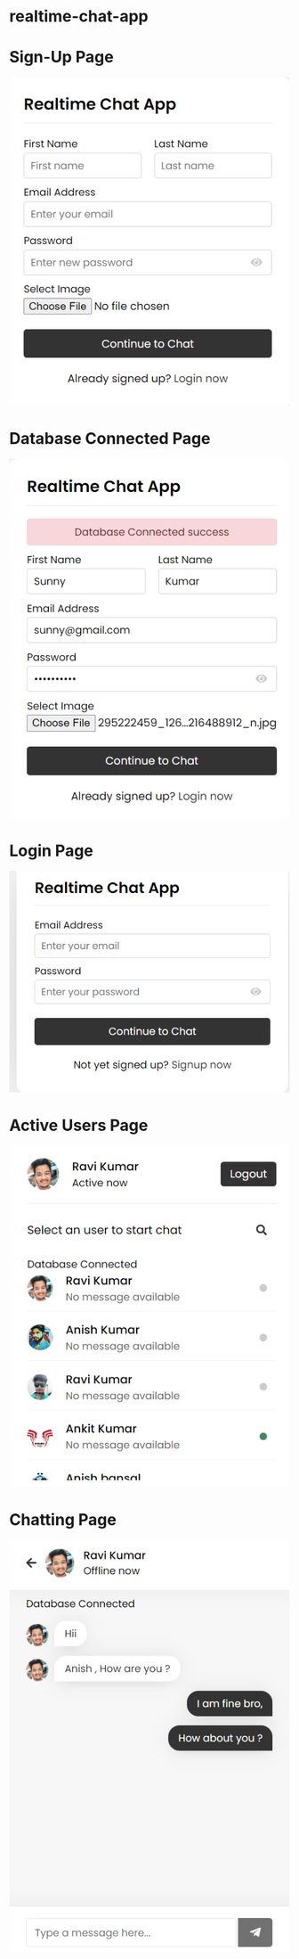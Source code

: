 # realtime-chat-app

# Sign-Up Page
![](screenshot/Screenshot%20(25).png)


# Database Connected Page
![](screenshot/Screenshot%20(26).png)

# Login Page
![](screenshot/Screenshot%20(30).png)


# Active Users Page
![](screenshot/Screenshot%20(27).png)


# Chatting Page
![](screenshot/Screenshot%20(28).png)




